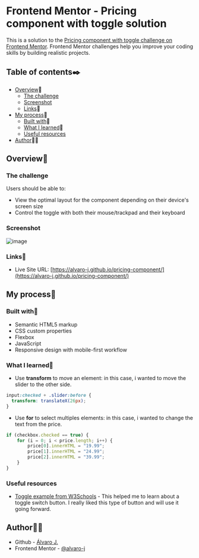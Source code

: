 # Frontend Mentor - Pricing component with toggle solution

This is a solution to the [Pricing component with toggle challenge on Frontend Mentor](https://www.frontendmentor.io/challenges/pricing-component-with-toggle-8vPwRMIC). Frontend Mentor challenges help you improve your coding skills by building realistic projects. 

## Table of contents✒️

- [Overview](#overview)🎯
  - [The challenge](#the-challenge)
  - [Screenshot](#screenshot)
  - [Links](#links)🔗
- [My process](#my-process)🧩
  - [Built with](#built-with)🔨
  - [What I learned](#what-i-learned)📝
  - [Useful resources](#useful-resources)
- [Author](#author)🙋🏻

## Overview🎯

### The challenge

Users should be able to:

- View the optimal layout for the component depending on their device's screen size
- Control the toggle with both their mouse/trackpad and their keyboard

### Screenshot

![image](https://user-images.githubusercontent.com/86482525/125686926-5dc70f19-d1cb-40e8-bf23-668425f66c31.png)

### Links🔗

- Live Site URL: [https://alvaro-j.github.io/pricing-component/](https://alvaro-j.github.io/pricing-component/)

## My process🧩

### Built with🔨

- Semantic HTML5 markup
- CSS custom properties
- Flexbox
- JavaScript
- Responsive design with mobile-first workflow

### What I learned📝

- Use <strong>transform</strong> to move an element: in this case, i wanted to move the slider to the other side.
```css
input:checked + .slider:before {
  transform: translateX(26px);
}
```
- Use <strong>for</strong> to select multiples elements: in this case, i wanted to change the text from the price.
```js
if (checkbox.checked == true) {
    for (i = 0; i < price.length; i++) {
        price[0].innerHTML = "19.99";
        price[1].innerHTML = "24.99";
        price[2].innerHTML = "39.99";
    } 
}
```

### Useful resources

- [Toggle example from W3Schools](https://www.w3schools.com/howto/howto_css_switch.asp) - This helped me to learn about a toggle switch button. I really liked this type of button and will use it going forward.

## Author🙋🏻

- Github - [Álvaro J.](https://www.github.com/alvaro-j/)
- Frontend Mentor - [@alvaro-j](https://www.frontendmentor.io/profile/alvaro-j)
